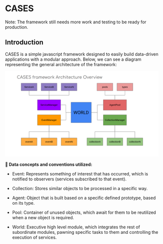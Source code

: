 <h1>CASES</h1>

Note: The framework still needs more work and testing to be ready for production.

<h2><b>Introduction</b></h2>

CASES is a simple javascript framework designed to easily build data-driven applications with a modular approach. Below, we can see a diagram representing the general architecture of the framework:

![alt text](https://github.com/WebAxol/CASES/blob/main/img/architecture.png)


<b>💾 Data concepts and conventions utilized:</b>

- Event: Represents something of interest that has occurred, which is notified to observers (services subscribed to that event).

- Collection: Stores similar objects to be processed in a specific way.

- Agent: Object that is built based on a specific defined prototype, based on its type.

- Pool: Container of unused objects, which await for them to be reutilized when a new object is required.


- World: Executive high level module, which integrates the rest of subordinate modules, pawning specific tasks to them and controlling the execution of services. 

